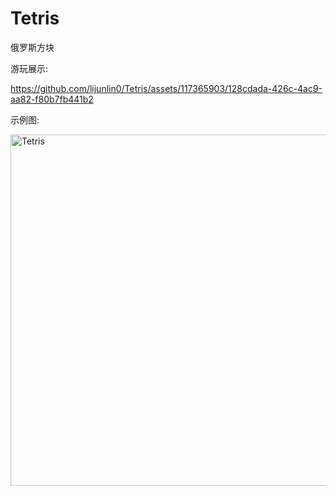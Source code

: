 # Tetris
俄罗斯方块

游玩展示:

https://github.com/lijunlin0/Tetris/assets/117365903/128cdada-426c-4ac9-aa82-f80b7fb441b2

示例图:

<img width="562" alt="Tetris" src="https://github.com/lijunlin0/Tetris/assets/117365903/e02aac1f-1b12-4ae9-9a66-ad818e549625">

